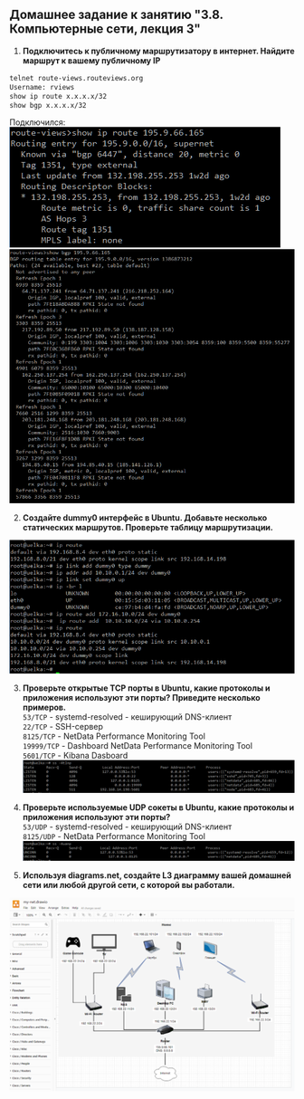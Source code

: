 ## Домашнее задание к занятию "3.8. Компьютерные сети, лекция 3"

1. **Подключитесь к публичному маршрутизатору в интернет. Найдите маршрут к вашему публичному IP**  
```
telnet route-views.routeviews.org
Username: rviews
show ip route x.x.x.x/32
show bgp x.x.x.x/32
```  
Подключился:  
![](img/sc_01_1.png)  
![](img/sc_01_2.png)  


2. **Создайте dummy0 интерфейс в Ubuntu. Добавьте несколько статических маршрутов. Проверьте таблицу маршрутизации.**  

![](img/sc_02.png)  


3. **Проверьте открытые TCP порты в Ubuntu, какие протоколы и приложения используют эти порты? Приведите несколько примеров.**  
  `53/TCP` - systemd-resolved - кеширующий DNS-клиент    
  `22/TCP` - SSH-сервер      
  `8125/TCP` - NetData Performance Monitoring Tool   
  `19999/TCP` - Dashboard NetData Performance Monitoring Tool   
  `5601/TCP` - Kibana Dasboard   
![](img/sc_03.png)

   
4. **Проверьте используемые UDP сокеты в Ubuntu, какие протоколы и приложения используют эти порты?**  
  `53/UDP` - systemd-resolved - кеширующий DNS-клиент    
  `8125/UDP` - NetData Performance Monitoring Tool   
![](img/sc_04.png)   

   
5. **Используя diagrams.net, создайте L3 диаграмму вашей домашней сети или любой другой сети, с которой вы работали.**     

![](img/sc_05.png)
 
